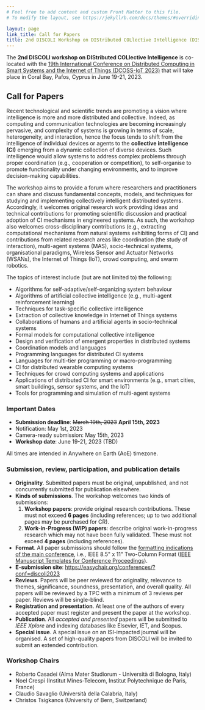 ```yaml
---
# Feel free to add content and custom Front Matter to this file.
# To modify the layout, see https://jekyllrb.com/docs/themes/#overriding-theme-defaults

layout: page
link_title: Call for Papers
title: 2nd DISCOLI Workshop on DIStributed COLlective Intelligence (DISCOLI 2023)
---
```


The **2nd DISCOLI workshop on DIStributed COLlective Intelligence** is co-located with the [19th International Conference on Distributed Computing in Smart Systems and the Internet of Things (DCOSS-IoT 2023)](https://dcoss.org/) that will take place in Coral Bay, Pafos, Cyprus
 in June 19-21, 2023.

## Call for Papers <!-- ([pdf](assets/cfp-discoli-2023.pdf)/[txt](assets/cfp-discoli-2023.txt)) -->

Recent technological and scientific trends are promoting a vision where intelligence is more and more distributed and collective. Indeed, as computing and communication technologies are becoming increasingly pervasive, and complexity of systems is growing in terms of scale, heterogeneity, and interaction, hence the focus tends to shift from the intelligence of individual devices or agents to the **collective intelligence (CI)** emerging from a dynamic collection of diverse devices. Such intelligence would allow systems to address complex problems through proper coordination (e.g., cooperation or competition), to self-organise to promote functionality under changing environments, and to improve decision-making capabilities.

The workshop aims to provide a forum where researchers and practitioners can share and discuss fundamental concepts, models, and techniques for studying and implementing collectively intelligent distributed systems. Accordingly, it welcomes original research work providing ideas and technical contributions for promoting scientific discussion and practical adoption of CI mechanisms in engineered systems. As such, the workshop also welcomes cross-disciplinary contributions (e.g., extracting computational mechanisms from natural systems exhibiting forms of CI) and contributions from related research areas like coordination (the study of interaction), multi-agent systems (MAS), socio-technical systems, organisational paradigms, Wireless Sensor and Actuator Networks (WSANs), the Internet of Things (IoT), crowd computing, and swarm robotics.

The topics of interest include (but are not limited to) the following:

- Algorithms for self-adaptive/self-organizing system behaviour
- Algorithms of artificial collective intelligence (e.g., multi-agent reinforcement learning)
- Techniques for task-specific collective intelligence
- Extraction of collective knowledge in Internet of Things systems
- Collaborations of humans and artificial agents in socio-technical systems
- Formal models for computational collective intelligence
- Design and verification of emergent properties in distributed systems
- Coordination models and languages
- Programming languages for distributed CI systems
- Languages for multi-tier programming or macro-programming
- CI for distributed wearable computing systems
- Techniques for crowd computing systems and applications
- Applications of distributed CI for smart environments (e.g., smart cities, smart buildings, sensor systems, and the IoT)
- Tools for programming and simulation of multi-agent systems

### Important Dates

- **Submission deadline**: ~~March 19th, 2023~~ **April 15th, 2023**
- Notification: May 1st, 2023
- Camera-ready submission: May 15th, 2023
- **Workshop date**: June 19-21, 2023 (TBD)

All times are intended in Anywhere on Earth (AoE) timezone.

### Submission, review, participation, and publication details

- **Originality**. Submitted papers must be original, unpublished, and not concurrently submitted for publication elsewhere.
- **Kinds of submissions**. The workshop welcomes two kinds of submissions:
    1. **Workshop papers**: provide original research contributions. These must not exceed **6 pages** (including references; up to two additional pages may be purchased for CR).
    2. **Work-in-Progress (WIP) papers**: describe original work-in-progress research which may not have been fully validated. These must not exceed **4 pages** (including references).
- **Format**. All paper submissions should follow the [formatting indications of the main conference](https://dcoss.org/call-for-papers/), i.e.,  IEEE 8.5" x 11" Two-Column Format ([IEEE Manuscript Templates for Conference Proceedings](https://www.ieee.org/conferences/publishing/templates.html)).
- **E-submission site**: <https://easychair.org/conferences/?conf=discoli2023>
- **Reviews**. Papers will be peer reviewed for originality, relevance to themes, significance, soundness, presentation, and overall quality. All papers will be reviewed by a TPC with a minimum of 3 reviews per paper. Reviews will be single-blind.
- **Registration and presentation**. At least one of the authors of every accepted paper must register and present the paper at the workshop.
- **Publication**. All *accepted and presented* papers will be submitted to *IEEE Xplore* and indexing databases like Elsevier, IET, and Scopus.
- **Special issue**. A special issue on an ISI-impacted journal will be organised. A set of high-quality papers from DISCOLI will be invited to submit an extended contribution.

### Workshop Chairs

- Roberto Casadei (Alma Mater Studiorum - Università di Bologna, Italy)
- Noel Crespi (Institut Mines-Telecom, Institut Polytechnique de Paris, France)
- Claudio Savaglio (Università della Calabria, Italy)
- Christos Tsigkanos (University of Bern, Switzerland)

